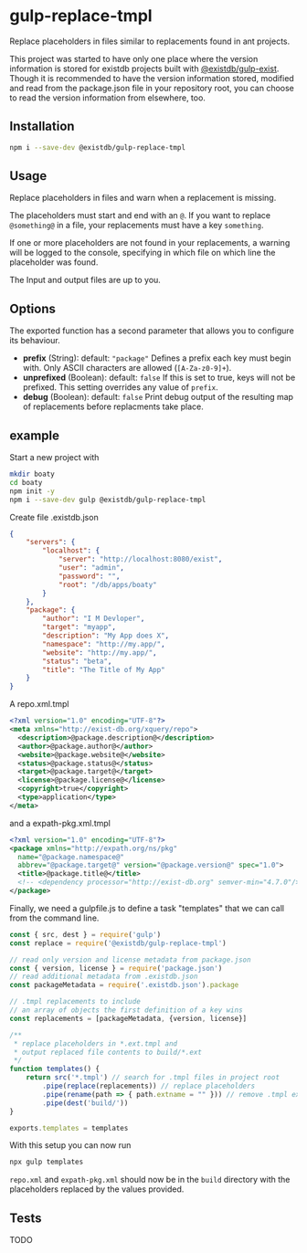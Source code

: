 # gulp-replace-tmpl

Replace placeholders in files similar to replacements found in ant projects.

This project was started to have only one place where the version information
is stored for existdb projects built with [@existdb/gulp-exist](https://npmjs.org/).
Though it is recommended to have the version information stored, modified and read from the package.json file in your repository root, you can choose to read the version information from elsewhere, too. 

## Installation

```bash
npm i --save-dev @existdb/gulp-replace-tmpl
```

## Usage

Replace placeholders in files and warn when a replacement is missing.

The placeholders must start and end with an `@`.
If you want to replace `@something@` in a file, your replacements
must have a key `something`. 

If one or more placeholders are not found in your replacements,
a warning will be logged to the console, specifying in which file on which line
the placeholder was found.

The Input and output files are up to you. 

## Options

The exported function has a second parameter that allows you to configure
its behaviour.

* **prefix** (String): default: `"package"`
  Defines a prefix each key must begin with. Only ASCII characters are allowed (`[A-Za-z0-9]+`).
* **unprefixed** (Boolean): default: `false`
  If this is set to true, keys will not be prefixed.
  This setting overrides any value of `prefix`.
* **debug** (Boolean): default: `false`
  Print debug output of the resulting map of replacements before replacments take place.

## example

Start a new project with

```bash
mkdir boaty
cd boaty
npm init -y
npm i --save-dev gulp @existdb/gulp-replace-tmpl
```

Create file .existdb.json

```json
{
    "servers": {
        "localhost": {
            "server": "http://localhost:8080/exist",
            "user": "admin",
            "password": "",
            "root": "/db/apps/boaty"
        }
    },
    "package": {
        "author": "I M Devloper",
        "target": "myapp",
        "description": "My App does X",
        "namespace": "http://my.app/",
        "website": "http://my.app/",
        "status": "beta",
        "title": "The Title of My App"
    }
}
```

A repo.xml.tmpl

```xml
<?xml version="1.0" encoding="UTF-8"?>
<meta xmlns="http://exist-db.org/xquery/repo">
  <description>@package.description@</description>
  <author>@package.author@</author>
  <website>@package.website@</website>
  <status>@package.status@</status>
  <target>@package.target@</target>
  <license>@package.license@</license>
  <copyright>true</copyright>
  <type>application</type>
</meta>
```

and a expath-pkg.xml.tmpl

```xml
<?xml version="1.0" encoding="UTF-8"?>
<package xmlns="http://expath.org/ns/pkg" 
  name="@package.namespace@"
  abbrev="@package.target@" version="@package.version@" spec="1.0">
  <title>@package.title@</title>
  <!-- <dependency processor="http://exist-db.org" semver-min="4.7.0"/> -->
</package>
```

Finally, we need a gulpfile.js to define a task "templates" that we can call from the command line.

```js
const { src, dest } = require('gulp')
const replace = require('@existdb/gulp-replace-tmpl')

// read only version and license metadata from package.json
const { version, license } = require('package.json')
// read additional metadata from .existdb.json
const packageMetadata = require('.existdb.json').package

// .tmpl replacements to include 
// an array of objects the first definition of a key wins
const replacements = [packageMetadata, {version, license}]

/**
 * replace placeholders in *.ext.tmpl and 
 * output replaced file contents to build/*.ext
 */
function templates() {
    return src('*.tmpl') // search for .tmpl files in project root
        .pipe(replace(replacements)) // replace placeholders
        .pipe(rename(path => { path.extname = "" })) // remove .tmpl extension
        .pipe(dest('build/'))
}

exports.templates = templates
```

With this setup you can now run

```bash
npx gulp templates
```

`repo.xml` and `expath-pkg.xml` should now be in the `build` directory
with the placeholders replaced by the values provided.

## Tests

TODO
